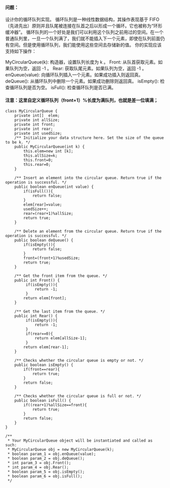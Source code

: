 ﻿####  问题：
设计你的循环队列实现。 循环队列是一种线性数据结构，其操作表现基于 FIFO（先进先出）原则并且队尾被连接在队首之后以形成一个循环。它也被称为“环形缓冲器”。
循环队列的一个好处是我们可以利用这个队列之前用过的空间。在一个普通队列里，一旦一个队列满了，我们就不能插入下一个元素，即使在队列前面仍有空间。但是使用循环队列，我们能使用这些空间去存储新的值。
你的实现应该支持如下操作：

MyCircularQueue(k): 构造器，设置队列长度为 k 。
Front: 从队首获取元素。如果队列为空，返回 -1 。
Rear: 获取队尾元素。如果队列为空，返回 -1 。
enQueue(value): 向循环队列插入一个元素。如果成功插入则返回真。
deQueue(): 从循环队列中删除一个元素。如果成功删除则返回真。
isEmpty(): 检查循环队列是否为空。
isFull(): 检查循环队列是否已满。
#### 注意：这里自定义循环队列（front+1）%长度为满队列，也就是差一位填满；

```
class MyCircularQueue {
    private int[]  elem;
    private int allSize;
    private int front;
    private int rear;
    private int usedSize;
    /** Initialize your data structure here. Set the size of the queue to be k. */
    public MyCircularQueue(int k) {
        this.elem=new int [k];
        this.allSize=k;
        this.front=0;
        this.rear=0;
    }
    
    /** Insert an element into the circular queue. Return true if the operation is successful. */
    public boolean enQueue(int value) {
        if(isFull()){
            return false;
        }
        elem[rear]=value;
        usedSize++;
        rear=(rear+1)%allSize;
        return true;
    }
    
    /** Delete an element from the circular queue. Return true if the operation is successful. */
    public boolean deQueue() {
        if(isEmpty()){
            return false;
        }
        front=(front+1)%usedSize;
        return true;
    }
    
    /** Get the front item from the queue. */
    public int Front() {
         if(isEmpty()){
             return -1;
         }
        return elem[front];
    }
    
    /** Get the last item from the queue. */
    public int Rear() {
         if(isEmpty()){
             return -1;
         }
         if(rear==0){
             return elem[allSize-1];
         }
        return elem[rear-1];
    }
    
    /** Checks whether the circular queue is empty or not. */
    public boolean isEmpty() {
        if(front==rear){
            return true;
        }
        return false;
    }
    
    /** Checks whether the circular queue is full or not. */
    public boolean isFull() {
        if((rear+1)%allSize==front){
            return true;
        }
        return false;
    }
}

/**
 * Your MyCircularQueue object will be instantiated and called as such:
 * MyCircularQueue obj = new MyCircularQueue(k);
 * boolean param_1 = obj.enQueue(value);
 * boolean param_2 = obj.deQueue();
 * int param_3 = obj.Front();
 * int param_4 = obj.Rear();
 * boolean param_5 = obj.isEmpty();
 * boolean param_6 = obj.isFull();
 */
```


